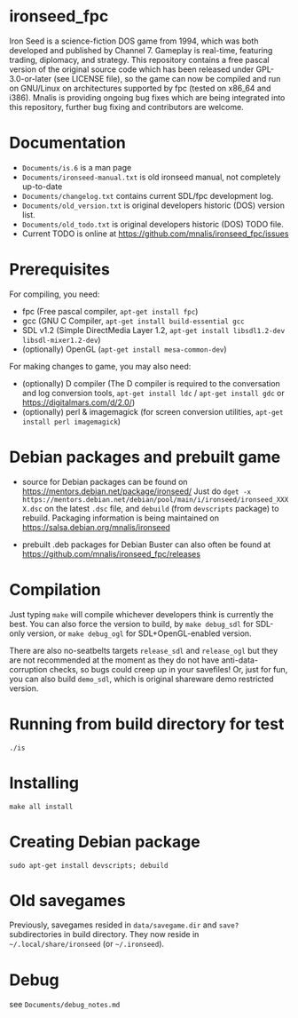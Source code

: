 ironseed_fpc
============
Iron Seed is a science-fiction DOS game from 1994, which was both developed and published by Channel 7.
Gameplay is real-time, featuring trading, diplomacy, and strategy.
This repository contains a free pascal version of the original source code which has been released under GPL-3.0-or-later (see LICENSE file),
so the game can now be compiled and run on GNU/Linux on architectures supported by fpc (tested on x86_64 and i386).
Mnalis is providing ongoing bug fixes which are being integrated into this repository, further bug fixing and contributors are welcome.

Documentation
=============
- `Documents/is.6` is a man page
- `Documents/ironseed-manual.txt` is old ironseed manual, not completely up-to-date
- `Documents/changelog.txt` contains current SDL/fpc development log.
- `Documents/old_version.txt` is original developers historic (DOS) version list.
- `Documents/old_todo.txt` is original developers historic (DOS) TODO file.
- Current TODO is online at https://github.com/mnalis/ironseed_fpc/issues

Prerequisites
=============
For compiling, you need:
- fpc (Free pascal compiler, `apt-get install fpc`)
- gcc (GNU C Compiler, `apt-get install build-essential gcc`
- SDL v1.2 (Simple DirectMedia Layer 1.2, `apt-get install libsdl1.2-dev libsdl-mixer1.2-dev`)
- (optionally) OpenGL (`apt-get install mesa-common-dev`)

For making changes to game, you may also need:
- (optionally) D compiler (The D compiler is required to the conversation and log conversion tools, `apt-get install ldc` / `apt-get install gdc` or https://digitalmars.com/d/2.0/)
- (optionally) perl & imagemagick (for screen conversion utilities, `apt-get install perl imagemagick`)

Debian packages and prebuilt game
=================================
- source for Debian packages can be found on https://mentors.debian.net/package/ironseed/
  Just do `dget -x https://mentors.debian.net/debian/pool/main/i/ironseed/ironseed_XXXX.dsc`
  on the latest `.dsc` file, and `debuild` (from `devscripts` package) to rebuild.
  Packaging information is being maintained on  https://salsa.debian.org/mnalis/ironseed

- prebuilt .deb packages for Debian Buster can also often be found at
  https://github.com/mnalis/ironseed_fpc/releases

Compilation
===========
Just typing `make` will compile whichever developers think is currently the best.
You can also force the version to build, by `make debug_sdl` for SDL-only version,
or `make debug_ogl` for SDL+OpenGL-enabled version.

There are also no-seatbelts targets `release_sdl` and `release_ogl` but they
are not recommended at the moment as they do not have anti-data-corruption
checks, so bugs could creep up in your savefiles! Or, just for fun, you can also
build `demo_sdl`, which is original shareware demo restricted version.

Running from build directory for test
=====================================
`./is`

Installing
==========
`make all install`

Creating Debian package
=======================
`sudo apt-get install devscripts; debuild`

Old savegames
=============
Previously, savegames resided in `data/savegame.dir` and `save?` subdirectories
in build directory. They now reside in `~/.local/share/ironseed` (or `~/.ironseed`).

Debug
=====
see `Documents/debug_notes.md`
